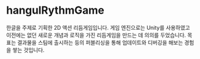 # hangulRythmGame
한글을 주제로 기획한 2D 액션 리듬게임입니다.  게임 엔진으로는 Unity를 사용하였고 이전에는 없던 새로운 개념과 로직을 가진 리듬게임을 만드는 데 의의를 두었습니다.  목표는 결과물을 스팀에 출시하는 등의 퍼블리싱을 통해 업데이트와 디버깅을 해보는 경험을 쌓는 것입니다.
